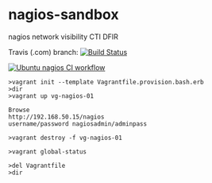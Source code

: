 # nagios-sandbox
nagios network visibility CTI DFIR

Travis (.com)  branch:
[![Build Status](https://travis-ci.com/githubfoam/nagios-sandbox.svg?branch=master)](https://travis-ci.com/githubfoam/nagios-sandbox)   

[![Ubuntu nagios CI workflow](https://github.com/githubfoam/nagios-sandbox/actions/workflows/ubuntu-workflow.yml/badge.svg?branch=master)](https://github.com/githubfoam/nagios-sandbox/actions/workflows/ubuntu-workflow.yml)



~~~~
>vagrant init --template Vagrantfile.provision.bash.erb
>dir
>vagrant up vg-nagios-01

Browse
http://192.168.50.15/nagios
username/password nagiosadmin/adminpass

>vagrant destroy -f vg-nagios-01

>vagrant global-status

>del Vagrantfile
>dir
~~~~
